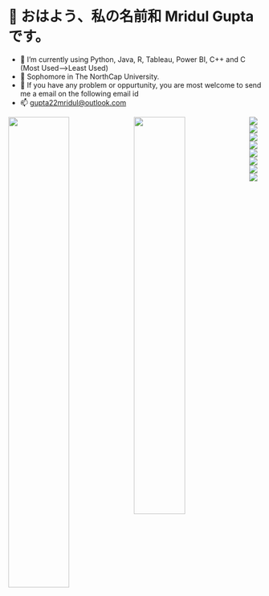 # 👋 おはよう、私の名前和 Mridul Gupta です。

- 🌱 I’m currently using Python, Java, R, Tableau, Power BI, C++ and C   (Most Used-->Least Used)
- 🏫 Sophomore in The NorthCap University.  
- 💞️ If you have any problem or oppurtunity, you are most welcome to send me a email on the following email id
- 📫 gupta22mridul@outlook.com

<img align ="left" width="49%" src="https://github-readme-stats.vercel.app/api?username=Modularity-22&show_icons=true&theme=radical"/>

<img align ="left" width="45%" src="https://github-readme-stats.vercel.app/api/top-langs/?username=Modularity-22&layout=compact"/>

<img align ="left" src="https://img.shields.io/badge/c-%2300599C.svg?style=for-the-badge&logo=c&logoColor=white"/>

<img align ="left" src="https://img.shields.io/badge/c++-%2300599C.svg?style=for-the-badge&logo=c%2B%2B&logoColor=white"/>

<img align ="left" src="https://img.shields.io/badge/java-%23ED8B00.svg?style=for-the-badge&logo=java&logoColor=white"/>

<img align ="left" src="https://img.shields.io/badge/python-3670A0?style=for-the-badge&logo=python&logoColor=ffdd54"/>

<img align ="left" src="https://img.shields.io/badge/mysql-%2300f.svg?style=for-the-badge&logo=mysql&logoColor=white"/>

<img align ="left" src="https://img.shields.io/badge/adobephotoshop-%2331A8FF.svg?style=for-the-badge&logo=adobephotoshop&logoColor=white"/>

<img align ="left" src="https://img.shields.io/badge/Adobe%20XD-470137?style=for-the-badge&logo=Adobe%20XD&logoColor=#FF61F6"/>

<img align ="left" src="https://img.shields.io/badge/figma-%23F24E1E.svg?style=for-the-badge&logo=figma&logoColor=white"/>


<!-- <img align ="left" width="10%" src="https://img.shields.io/badge/numpy-%23013243.svg?style=for-the-badge&logo=numpy&logoColor=white"/> -->

<!-- ![MySQL](https://img.shields.io/badge/mysql-%2300f.svg?style=for-the-badge&logo=mysql&logoColor=white) -->

